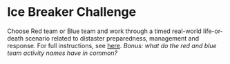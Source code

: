 # Ice Breaker Challenge
Choose Red team or Blue team and work through a timed real-world life-or-death scenario related to distaster preparedness, management and response.
For full instructions, see [here][iceb]. _Bonus: what do the red and blue team activity names have in common?_

[iceb]: https://cga-wm.github.io/course/adv-gis/ice-breaker.html

